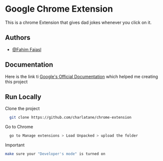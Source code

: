 # Google Chrome Extension

This is a chrome Extension that gives dad jokes whenever you click on it.



## Authors

- [@Fahim Faiasl](https://www.github.com/charlatane)


## Documentation

Here is the link ti [Google's Official Documentation](https://developer.chrome.com/docs/extensions/mv3/getstarted/)
which helped me creating this project

## Run Locally

Clone the project

```bash
  git clone https://github.com/charlatane/chrome-extension
```

Go to Chrome

```bash
  go to Manage extensions > Load Unpacked > upload the folder
```

Important

```bash
make sure your "Developer's mode" is turned on
```
